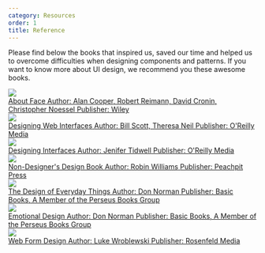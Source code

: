 ```yaml
---
category: Resources
order: 1
title: Reference
---
```


Please find below the books that inspired us, saved our time and helped us to overcome difficulties when designing components and patterns. If you want to know more about UI design, we recommend you these awesome books.

<div class="resource-cards">
  <a target="_blank" href="http://as.wiley.com/WileyCDA/WileyTitle/productCd-1118766571.html" class="resource-card">
    <div class="resource-card-cover">
      <img src="http://media.wiley.com/product_data/coverImage300/71/11187665/1118766571.jpg">
    </div>
    <div class="resource-card-content">
      <span class="resource-card-title">About Face</span>
      <span class="resource-card-description">Author: Alan Cooper, Robert Reimann, David Cronin, Christopher Noessel</span>
      <span class="resource-card-description">Publisher: Wiley</span>
    </div>
  </a>
  <a target="_blank" href="http://shop.oreilly.com/product/9780596516253.do" class="resource-card">
    <div class="resource-card-cover">
      <img src="http://akamaicovers.oreilly.com/images/9780596516253/cat.gif">
    </div>
    <div class="resource-card-content">
      <span class="resource-card-title">Designing Web Interfaces</span>
      <span class="resource-card-description">Author: Bill Scott, Theresa Neil</span>
      <span class="resource-card-description">Publisher: O'Reilly Media</span>
    </div>
  </a>
  <a target="_blank" href="http://shop.oreilly.com/product/0636920000556.do" class="resource-card">
    <div class="resource-card-cover">
      <img src="http://akamaicovers.oreilly.com/images/0636920000556/cat.gif">
    </div>
    <div class="resource-card-content">
      <span class="resource-card-title">Designing Interfaces</span>
      <span class="resource-card-description">Author: Jenifer Tidwell</span>
      <span class="resource-card-description">Publisher: O'Reilly Media</span>
    </div>
  </a>
  <a target="_blank" href="http://www.peachpit.com/store/non-designers-design-book-9780133966152" class="resource-card">
    <div class="resource-card-cover">
      <img src="http://www.peachpit.com/ShowCover.aspx?isbn=9780133966152&type=f">
    </div>
    <div class="resource-card-content">
      <span class="resource-card-title">Non-Designer's Design Book</span>
      <span class="resource-card-description">Author: Robin Williams</span>
      <span class="resource-card-description">Publisher: Peachpit Press</span>
    </div>
  </a>
  <a target="_blank" href="http://www.jnd.org/books/design-of-everyday-things-revised.html" class="resource-card">
    <div class="resource-card-cover">
      <img src="http://www.jnd.org/assets/images/the-design-of-everyday-things2.jpg">
    </div>
    <div class="resource-card-content">
      <span class="resource-card-title">The Design of Everyday Things</span>
      <span class="resource-card-description">Author: Don Norman</span>
      <span class="resource-card-description">Publisher: Basic Books, A Member of the Perseus Books Group</span>
    </div>
  </a>
  <a target="_blank" href="https://www.amazon.com/Emotional-Design-Love-Everyday-Things/dp/0465051367" class="resource-card">
    <div class="resource-card-cover">
      <img src="https://images-na.ssl-images-amazon.com/images/I/41tEBlukEtL._SX328_BO1,204,203,200_.jpg">
    </div>
    <div class="resource-card-content">
      <span class="resource-card-title">Emotional Design</span>
      <span class="resource-card-description">Author: Don Norman</span>
      <span class="resource-card-description">Publisher: Basic Books, A Member of the Perseus Books Group</span>
    </div>
  </a>
  <a target="_blank" href="http://rosenfeldmedia.com/books/web-form-design/" class="resource-card">
    <div class="resource-card-cover">
      <img src="http://rosenfeldmedia.com/wp-content/uploads/2014/11/2456180445_932e3749f4_o-640x960.jpg">
    </div>
    <div class="resource-card-content">
      <span class="resource-card-title">Web Form Design</span>
      <span class="resource-card-description">Author: Luke Wroblewski</span>
      <span class="resource-card-description">Publisher: Rosenfeld Media</span>
    </div>
  </a>
</div>
